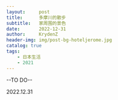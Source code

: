 ```yaml
---
layout:     post
title:      多摩川的散步
subtitle:   家周围的景色
date:       2022-12-31
author:     KrydenZ
header-img: img/post-bg-hoteljerome.jpg
catalog: true
tags:
    - 日本生活
    - 2021
---
```

<style>
img{
    width: 60%;
}
</style>


--TO DO--



2022.12.31